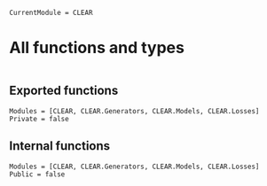 ```@meta
CurrentModule = CLEAR 
```

# All functions and types

```@index
```

## Exported functions

```@autodocs
Modules = [CLEAR, CLEAR.Generators, CLEAR.Models, CLEAR.Losses]
Private = false
```

## Internal functions

```@autodocs
Modules = [CLEAR, CLEAR.Generators, CLEAR.Models, CLEAR.Losses]
Public = false
```